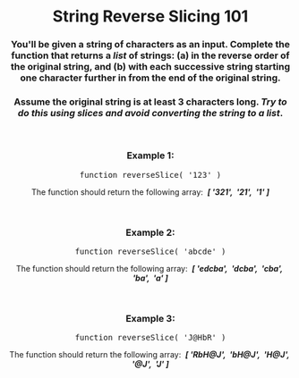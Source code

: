 <div align = 'center'>

# String Reverse Slicing 101

</div>

<div align = 'center'>

<h3>You'll be given a string of characters as an input. Complete the function that returns a <em>list</em> of strings: (a) in the reverse order of the original string, and (b) with each successive string starting one character further in from the end of the original string.</h3>

<h3>Assume the original string is at least 3 characters long. <em>Try to do this using slices and avoid converting the string to a list</em>.</h3>

<br>

<h3>Example 1:</h3>

<pre>function reverseSlice(&nbsp;'123'&nbsp;)</pre>

<p>The function should return the following array: &nbsp;<strong><em>[&nbsp;'321',&nbsp; '21',&nbsp; '1'&nbsp;]</em></strong></p>

<br>

<h3>Example 2:</h3>

<pre>function reverseSlice(&nbsp;'abcde'&nbsp;)</pre>

<p>The function should return the following array: &nbsp;<strong><em>[&nbsp;'edcba',&nbsp; 'dcba',&nbsp; 'cba',&nbsp; 'ba',&nbsp; 'a'&nbsp;]</em></strong></p>

<br>

<h3>Example 3:</h3>

<pre>function reverseSlice(&nbsp;'J@HbR'&nbsp;)</pre>

<p>The function should return the following array: &nbsp;<strong><em>[&nbsp;'RbH@J',&nbsp; 'bH@J',&nbsp; 'H@J',&nbsp; '@J',&nbsp; 'J'&nbsp;]</em></strong></p>

</div>
